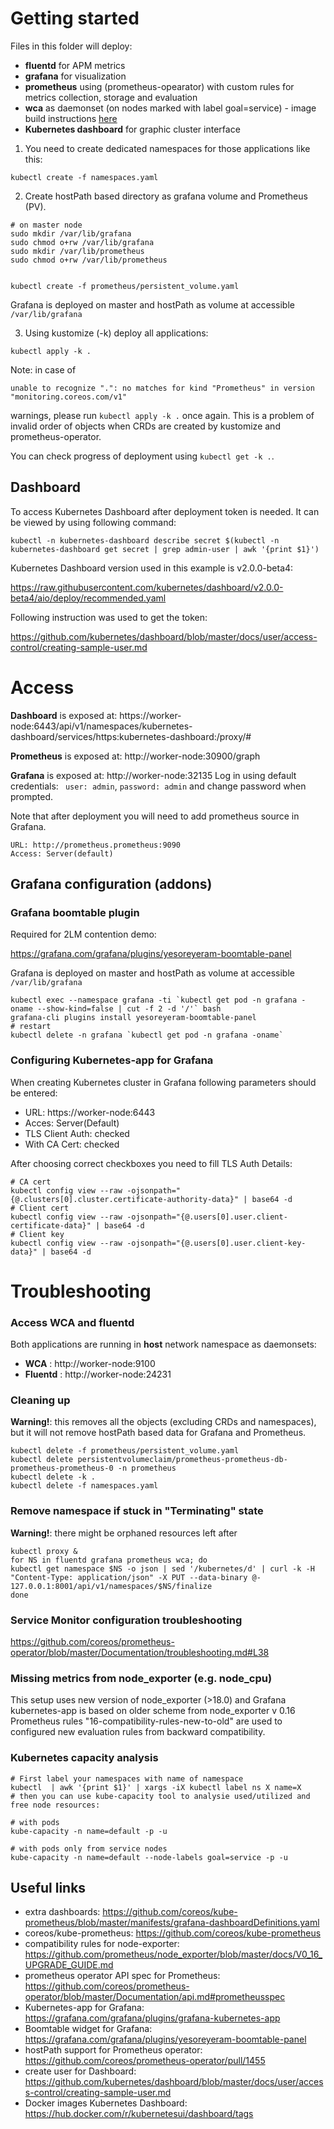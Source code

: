 Getting started
===============

Files in this folder will deploy:

- **fluentd** for APM metrics
- **grafana** for visualization
- **prometheus** using (prometheus-opearator) with custom rules for metrics collection, storage and 
  evaluation
- **wca** as daemonset (on nodes marked with label goal=service) - image build instructions [here](wca/README.md)
- **Kubernetes dashboard** for graphic cluster interface

1. You need to create dedicated namespaces for those applications like this:

```shell
kubectl create -f namespaces.yaml
```

2. Create hostPath based directory as grafana volume and Prometheus (PV).

```shell 
# on master node
sudo mkdir /var/lib/grafana
sudo chmod o+rw /var/lib/grafana
sudo mkdir /var/lib/prometheus
sudo chmod o+rw /var/lib/prometheus


kubectl create -f prometheus/persistent_volume.yaml
```

Grafana is deployed on master and hostPath as volume at accessible `/var/lib/grafana`

3. Using kustomize (-k) deploy all applications:

```shell
kubectl apply -k .
```

Note: in case of 

`unable to recognize ".": no matches for kind "Prometheus" in version "monitoring.coreos.com/v1"` 

warnings, please run `kubectl apply -k .` once again. This is a problem of invalid order of objects
when CRDs are created by kustomize and prometheus-operator.

You can check progress of deployment using `kubectl get -k .`.

## Dashboard

To access Kubernetes Dashboard after deployment token is needed. It can be viewed by using following command:

```
kubectl -n kubernetes-dashboard describe secret $(kubectl -n kubernetes-dashboard get secret | grep admin-user | awk '{print $1}')
```

Kubernetes Dashboard version used in this example is v2.0.0-beta4:

https://raw.githubusercontent.com/kubernetes/dashboard/v2.0.0-beta4/aio/deploy/recommended.yaml

Following instruction was used to get the token:

https://github.com/kubernetes/dashboard/blob/master/docs/user/access-control/creating-sample-user.md

# Access

**Dashboard**  is exposed at: https://worker-node:6443/api/v1/namespaces/kubernetes-dashboard/services/https:kubernetes-dashboard:/proxy/#

**Prometheus** is exposed at: http://worker-node:30900/graph

**Grafana** is exposed at: http://worker-node:32135
Log in using default credentials:
``
user: admin``,
``password: admin``
and change password when prompted.

Note that after deployment you will need to add prometheus source in Grafana.

```
URL: http://prometheus.prometheus:9090
Access: Server(default)
```

## Grafana configuration (addons)

### Grafana boomtable plugin

Required for 2LM contention demo:

https://grafana.com/grafana/plugins/yesoreyeram-boomtable-panel

Grafana is deployed on master and hostPath as volume at accessible `/var/lib/grafana`

```shell 
kubectl exec --namespace grafana -ti `kubectl get pod -n grafana -oname --show-kind=false | cut -f 2 -d '/'` bash
grafana-cli plugins install yesoreyeram-boomtable-panel
# restart 
kubectl delete -n grafana `kubectl get pod -n grafana -oname`
```

### Configuring Kubernetes-app for Grafana

When creating Kubernetes cluster in Grafana following parameters should be entered:

- URL: https://worker-node:6443
- Acces: Server(Default)
- TLS Client Auth: checked
- With CA Cert: checked

After choosing correct checkboxes you need to fill TLS Auth Details:

```shell
# CA cert
kubectl config view --raw -ojsonpath="{@.clusters[0].cluster.certificate-authority-data}" | base64 -d
# Client cert
kubectl config view --raw -ojsonpath="{@.users[0].user.client-certificate-data}" | base64 -d
# Client key
kubectl config view --raw -ojsonpath="{@.users[0].user.client-key-data}" | base64 -d
```

# Troubleshooting

### Access WCA and fluentd

Both applications are running in **host** network namespace as daemonsets:

- **WCA** : http://worker-node:9100
- **Fluentd** : http://worker-node:24231

### Cleaning up

**Warning!**: this removes all the objects (excluding CRDs and namespaces), but it will not remove
 hostPath based data for Grafana and Prometheus.

```shell
kubectl delete -f prometheus/persistent_volume.yaml
kubectl delete persistentvolumeclaim/prometheus-prometheus-db-prometheus-prometheus-0 -n prometheus
kubectl delete -k .
kubectl delete -f namespaces.yaml
```

### Remove namespace if stuck in "Terminating" state

**Warning!**: there might be orphaned resources left after

```shell
kubectl proxy &
for NS in fluentd grafana prometheus wca; do
kubectl get namespace $NS -o json | sed '/kubernetes/d' | curl -k -H "Content-Type: application/json" -X PUT --data-binary @- 127.0.0.1:8001/api/v1/namespaces/$NS/finalize
done
```

### Service Monitor configuration troubleshooting

https://github.com/coreos/prometheus-operator/blob/master/Documentation/troubleshooting.md#L38

### Missing metrics from node_exporter (e.g. node_cpu)

This setup uses new version of node_exporter (>18.0) and Grafana kubernetes-app is based on older scheme 
from node_exporter v 0.16
Prometheus rules "16-compatibility-rules-new-to-old" are used to configured new evaluation rules from backward compatibility.


### Kubernetes capacity analysis

```shell
# First label your namespaces with name of namespace
kubectl  | awk '{print $1}' | xargs -iX kubectl label ns X name=X
# then you can use kube-capacity tool to analysie used/utilized and free node resources:

# with pods 
kube-capacity -n name=default -p -u

# with pods only from service nodes
kube-capacity -n name=default --node-labels goal=service -p -u
```


## Useful links

- extra dashboards: https://github.com/coreos/kube-prometheus/blob/master/manifests/grafana-dashboardDefinitions.yaml
- coreos/kube-prometheus: https://github.com/coreos/kube-prometheus
- compatibility rules for node-exporter: https://github.com/prometheus/node_exporter/blob/master/docs/V0_16_UPGRADE_GUIDE.md
- prometheus operator API spec for Prometheus: https://github.com/coreos/prometheus-operator/blob/master/Documentation/api.md#prometheusspec
- Kubernetes-app for Grafana: https://grafana.com/grafana/plugins/grafana-kubernetes-app
- Boomtable widget for Grafana: https://grafana.com/grafana/plugins/yesoreyeram-boomtable-panel
- hostPath support for Prometheus operator: https://github.com/coreos/prometheus-operator/pull/1455
- create user for Dashboard: https://github.com/kubernetes/dashboard/blob/master/docs/user/access-control/creating-sample-user.md
- Docker images Kubernetes Dashboard: https://hub.docker.com/r/kubernetesui/dashboard/tags

